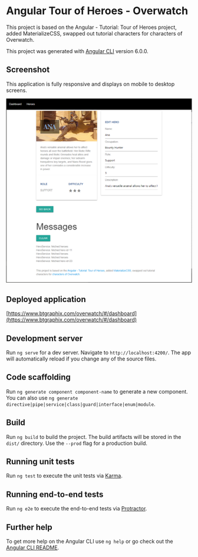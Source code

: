 # Angular Tour of Heroes - Overwatch

This project is based on the Angular - Tutorial: Tour of Heroes project, added MaterializeCSS, swapped out tutorial characters for characters of Overwatch.

This project was generated with [Angular CLI](https://github.com/angular/angular-cli) version 6.0.0.

## Screenshot

This application is fully responsive and displays on mobile to desktop screens.

![desktop screenshot](./src/assets/img/screenshot.png)

## Deployed application

[https://www.btgraphix.com/overwatch/#/dashboard](https://www.btgraphix.com/overwatch/#/dashboard)

## Development server

Run `ng serve` for a dev server. Navigate to `http://localhost:4200/`. The app will automatically reload if you change any of the source files.

## Code scaffolding

Run `ng generate component component-name` to generate a new component. You can also use `ng generate directive|pipe|service|class|guard|interface|enum|module`.

## Build

Run `ng build` to build the project. The build artifacts will be stored in the `dist/` directory. Use the `--prod` flag for a production build.

## Running unit tests

Run `ng test` to execute the unit tests via [Karma](https://karma-runner.github.io).

## Running end-to-end tests

Run `ng e2e` to execute the end-to-end tests via [Protractor](http://www.protractortest.org/).

## Further help

To get more help on the Angular CLI use `ng help` or go check out the [Angular CLI README](https://github.com/angular/angular-cli/blob/master/README.md).
